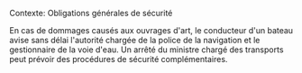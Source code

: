 Contexte: Obligations générales de sécurité

En cas de dommages causés aux ouvrages d'art, le conducteur d'un bateau avise sans délai l'autorité chargée de la police de la navigation et le gestionnaire de la voie d'eau. Un arrêté du ministre chargé des transports peut prévoir des procédures de sécurité complémentaires.